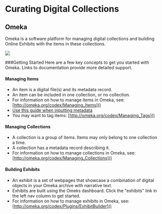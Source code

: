 # Curating Digital Collections #

## Omeka

Omeka is a software platform for managing digital collections and building Online Exhibits with the items in these collections.

![](https://vimeo.com/6401343)

###Getting Started
Here are a few key concepts to get you started with Omeka. Links to documentation provide more detailed support.
#### Managing Items
* An item is a digital file(s) and its metadata record.
* An item can be included in one collection, or no collection.
* For information on how to manage items in Omeka, see: [http://omeka.org/codex/Managing_Items]()
* [Use this guide when inputting metadata](https://docs.google.com/spreadsheets/d/1W3QFz1HYHDCv5ieEVkrqPfhAvyHdFvzgjmyfiOar2yE/edit#gid=0)
* You may want to tag items: [http://omeka.org/codex/Managing_Tags]()
 
#### Managing Collections
* A collection is a group of items. Items may only belong to one collection a time.
* A collection has a metadata record describing it.
* For information on how to manage collections in Omeka, see: [http://omeka.org/codex/Managing_Collections]()

#### Building Exhibits
* An exhibit is a set of webpages that showcase a combination of digital objects in your Omeka archive with narrative text.
* Exhibits are built using the Omeks dashboard. Click the "exhibits" link in the left nav column to get started.
* For information on how to manage exhibits in Omeka, see: [http://omeka.org/codex/Plugins/ExhibitBuilder]()